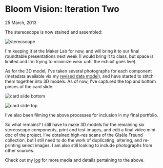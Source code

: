 # Bloom Vision: Iteration Two  

25 March, 2013  

The stereoscope is now stained and assembled:

![stereoscope](http://img23.imageshack.us/img23/9566/screenshot20130325at357.png)

I'm keeping it at the Maker Lab for now, and will bring it to our final roundtable presentations next week (I would bring it to class, but space is limited and I'm trying to minimize wear until the exhibit goes live).  

As for the 3D model, I've taken several photographs for each component (metadata available via my [revised data model](https://drive.google.com/?tab=mo&authuser=0#folders/0B1d25Z0nufmWdjRMdFJucnJDRU0)), and have started to stitch them together into 3D models. As of now, I've captured the top and bottom pieces of the card slide:  

![card slide bottom](http://img545.imageshack.us/img545/4549/screenshot20130325at327.png)  



![card slide top](http://img822.imageshack.us/img822/6536/screenshot20130326at120.png)  

I've also been filming the above processes for inclusion in my final portfolio.  

So what remains? I still have to make 3D models for the remaining six stereoscope components, print and test images, and edit a final video mini-doc of the project. I've obtained high-res scans of the Gisèle Freund collection, but I still need to do the work of duplicating, altering, and re-printing select images. I am also still looking to include photographs from other sources.  

Check out my [log](https://github.com/uvicmakerlab/LongNowOfUlysses/blob/master/English507/Logs/HainLog.md) for more media and details pertaining to the above.
